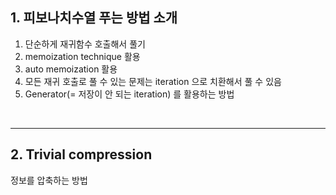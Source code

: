 ## 1. 피보나치수열 푸는 방법 소개 
1. 단순하게 재귀함수 호출해서 풀기 
2. memoization technique 활용 
3. auto memoization 활용 
4. 모든 재귀 호출로 풀 수 있는 문제는 iteration 으로 치환해서 풀 수 있음 
5. Generator(= 저장이 안 되는 iteration) 를 활용하는 방법 

<br/>

***

## 2. Trivial compression
정보를 압축하는 방법 